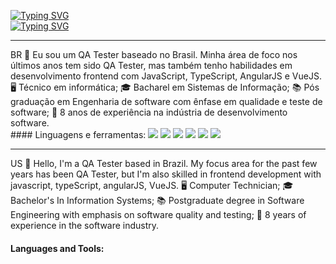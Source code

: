 [![Typing SVG](https://readme-typing-svg.demolab.com?font=Fira+Code&duration=1&pause=1000&color=158D23&center=true&vCenter=true&repeat=false&random=false&width=894&height=40&lines=Vanessa+Elizabeth+Piccoli)](https://git.io/typing-svg)<br>
[![Typing SVG](https://readme-typing-svg.demolab.com?font=Fira+Code&pause=500&color=158D23&center=true&vCenter=true&random=false&width=894&height=40&lines=QA+analyst)](https://git.io/typing-svg) <br>
<hr></hr>
BR
👋 Eu sou um QA Tester baseado no Brasil. Minha área de foco nos últimos anos tem sido QA Tester, mas também tenho habilidades em desenvolvimento frontend com JavaScript, TypeScript, AngularJS e VueJS.
🖥️ Técnico em informática;
🎓 Bacharel em Sistemas de Informação;
📚 Pós graduação em Engenharia de software com ênfase em qualidade e teste de software;
📅 8 anos de experiência na indústria de desenvolvimento software.
<br>
#### Linguagens e ferramentas:

<img src="https://cdn.jsdelivr.net/gh/devicons/devicon@latest/icons/javascript/javascript-original.svg" />
<img src="https://cdn.jsdelivr.net/gh/devicons/devicon@latest/icons/angularjs/angularjs-plain-wordmark.svg" />
<img src="https://cdn.jsdelivr.net/gh/devicons/devicon@latest/icons/vuejs/vuejs-original-wordmark.svg" />
<img src="https://cdn.jsdelivr.net/gh/devicons/devicon@latest/icons/typescript/typescript-original.svg" />
<img src="https://cdn.jsdelivr.net/gh/devicons/devicon@latest/icons/mysql/mysql-original-wordmark.svg" />
<img src="https://cdn.jsdelivr.net/gh/devicons/devicon@latest/icons/postgresql/postgresql-original-wordmark.svg" />
          
          


<hr></hr>
US
👋 Hello, I'm a QA Tester based in Brazil. My focus area for the past few years has been QA Tester, but I'm also skilled in frontend development with javascript, typeScript, angularJS, VueJS.
🖥️ Computer Technician;
🎓 Bachelor's In Information Systems;
📚 Postgraduate degree in Software Engineering with emphasis on software quality and testing;
📅 8 years of experience in the software industry.

#### Languages and Tools:
